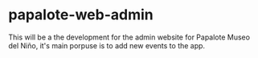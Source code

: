 # papalote-web-admin
This will be a the development for the admin website for Papalote Museo del Niño, it's main porpuse is to add new events to the app.
